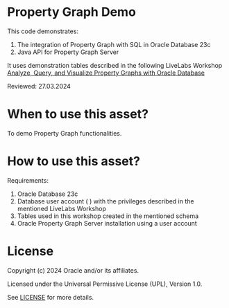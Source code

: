 # Property Graph Demo

This code demonstrates:
   1. The integration of Property Graph with SQL in Oracle Database 23c
   2. Java API for Property Graph Server

It uses demonstration tables described in the following LiveLabs Workshop [Analyze, Query, and Visualize Property Graphs with Oracle Database](https://apexapps.oracle.com/pls/apex/r/dbpm/livelabs/run-workshop?p210_wid=686&p210_wec=&session=108772142407826)

Reviewed: 27.03.2024

# When to use this asset?

To demo Property Graph functionalities. 

# How to use this asset?

Requirements:
   1. Oracle Database 23c
   2. Database user account ( <username> ) with the privileges described in the mentioned LiveLabs Workshop
   3. Tables used in this workshop created in the mentioned schema
   4. Oracle Property Graph Server installation using a user account

# License

Copyright (c) 2024 Oracle and/or its affiliates.

Licensed under the Universal Permissive License (UPL), Version 1.0.

See [LICENSE](https://github.com/oracle-devrel/technology-engineering/blob/main/LICENSE) for more details.
